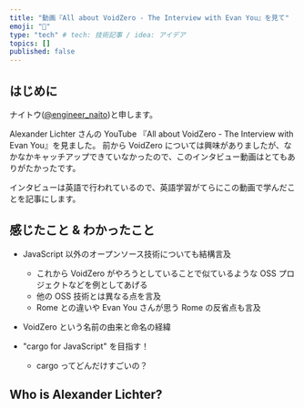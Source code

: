 ```yaml
---
title: "動画『All about VoidZero - The Interview with Evan You』を見て"
emoji: "📘"
type: "tech" # tech: 技術記事 / idea: アイデア
topics: []
published: false
---
```


## はじめに

ナイトウ([@engineer_naito](https://twitter.com/engineer_naito))と申します。

Alexander Lichter さんの YouTube 『All about VoidZero - The Interview with Evan You』を見ました。
前から VoidZero については興味がありましたが、なかなかキャッチアップできていなかったので、このインタビュー動画はとてもありがたかったです。

インタビューは英語で行われているので、英語学習がてらにこの動画で学んだことを記事にします。

## 感じたこと & わかったこと

- JavaScript 以外のオープンソース技術についても結構言及

  - これから VoidZero がやろうとしていることで似ているような OSS プロジェクトなどを例としてあげる
  - 他の OSS 技術とは異なる点を言及
  - Rome との違いや Evan You さんが思う Rome の反省点も言及

- VoidZero という名前の由来と命名の経緯

- "cargo for JavaScript" を目指す！

  - cargo ってどんだけすごいの？

## Who is Alexander Lichter?
